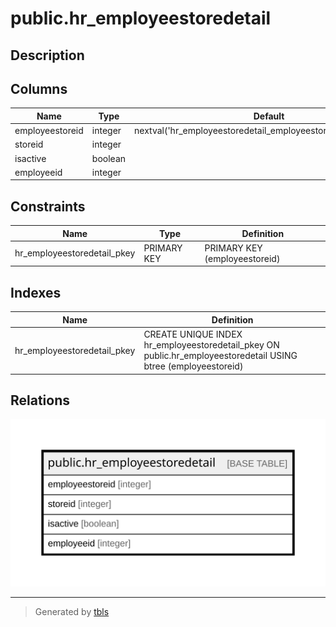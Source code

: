 # public.hr_employeestoredetail

## Description

## Columns

| Name | Type | Default | Nullable | Children | Parents | Comment |
| ---- | ---- | ------- | -------- | -------- | ------- | ------- |
| employeestoreid | integer | nextval('hr_employeestoredetail_employeestoreid_seq'::regclass) | false |  |  |  |
| storeid | integer |  | true |  |  |  |
| isactive | boolean |  | true |  |  |  |
| employeeid | integer |  | true |  |  |  |

## Constraints

| Name | Type | Definition |
| ---- | ---- | ---------- |
| hr_employeestoredetail_pkey | PRIMARY KEY | PRIMARY KEY (employeestoreid) |

## Indexes

| Name | Definition |
| ---- | ---------- |
| hr_employeestoredetail_pkey | CREATE UNIQUE INDEX hr_employeestoredetail_pkey ON public.hr_employeestoredetail USING btree (employeestoreid) |

## Relations

![er](public.hr_employeestoredetail.svg)

---

> Generated by [tbls](https://github.com/k1LoW/tbls)
